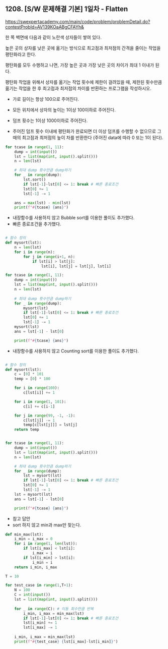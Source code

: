 ## 1208. [S/W 문제해결 기본] 1일차 - Flatten
https://swexpertacademy.com/main/code/problem/problemDetail.do?contestProbId=AV139KOaABgCFAYh&

한 쪽 벽면에 다음과 같이 노란색 상자들이 쌓여 있다.

높은 곳의 상자를 낮은 곳에 옮기는 방식으로 최고점과 최저점의 간격을 줄이는 작업을 평탄화라고 한다.

평탄화를 모두 수행하고 나면, 가장 높은 곳과 가장 낮은 곳의 차이가 최대 1 이내가 된다.

평탄화 작업을 위해서 상자를 옮기는 작업 횟수에 제한이 걸려있을 때, 제한된 횟수만큼 옮기는 작업을 한 후 최고점과 최저점의 차이를 반환하는 프로그램을 작성하시오.

* 가로 길이는 항상 100으로 주어진다.

* 모든 위치에서 상자의 높이는 1이상 100이하로 주어진다.

* 덤프 횟수는 1이상 1000이하로 주어진다.

* 주어진 덤프 횟수 이내에 평탄화가 완료되면 더 이상 덤프를 수행할 수 없으므로 그 때의 최고점과 최저점의 높이 차를 반환한다 (주어진 data에 따라 0 또는 1이 된다).

```python
for tcase in range(1, 11):
    dump = int(input())
    lst = list(map(int, input().split()))
    n = len(lst)

	# 최대 dump 횟수만큼 dump하기
    for _ in range(dump):
        lst.sort()
        if lst[-1]-lst[0] <= 1: break # 빠른 종료조건
        lst[0] += 1
        lst[-1] -= 1

    ans = max(lst) - min(lst)
    print(f"#{tcase} {ans}")
```

* 내장함수를 사용하지 않고 Bubble sort를 이용한 풀이도 추가했다.
* 빠른 종료조건을 추가했다.

```python

# 함수 정의
def mysort(lst):
    n = len(lst)
    for i in range(n):
        for j in range(i+1, n):
            if lst[i] > lst[j]:
                lst[i], lst[j] = lst[j], lst[i]

for tcase in range(1, 11):
    dump = int(input())
    lst = list(map(int, input().split()))
    n = len(lst)
		
	# 최대 dump 횟수만큼 dump하기
    for _ in range(dump):
        mysort(lst)
		if lst[-1]-lst[0] <= 1: break # 빠른 종료조건
        lst[0] += 1
        lst[-1] -= 1
    mysort(lst)
    ans = lst[-1] - lst[0]

    print(f"#{tcase} {ans}")
```

* 내장함수를 사용하지 않고 Counting sort를 이용한 풀이도 추가했다.

```python

# 함수 정의
def mysort(lst):
    c = [0] * 101
    temp = [0] * 100

    for i in range(100):
        c[lst[i]] += 1

    for i in range(1, 101):
        c[i] += c[i-1]

    for j in range(99, -1, -1):
        c[lst[j]] -= 1
        temp[c[lst[j]]] = lst[j]
    return temp


for tcase in range(1, 11):
    dump = int(input())
    lst = list(map(int, input().split()))
    n = len(lst)

    # 최대 dump 횟수만큼 dump하기
    for _ in range(dump):
        lst = mysort(lst)
        if lst[-1]-lst[0] <= 1: break # 빠른 종료조건
        lst[0] += 1
        lst[-1] -= 1
    lst = mysort(lst)
    ans = lst[-1] - lst[0]

    print(f"#{tcase} {ans}")
```

* 참고 답안
* sort 하지 않고 min과 max만 찾는다.

```python
def min_max(lst):
    i_min = i_max = 0
    for i in range(1, len(lst)):
        if lst[i_max] < lst[i]:
            i_max = i
        if lst[i_min] > lst[i]:
            i_min = i
    return i_min, i_max

T = 10

for test_case in range(1,T+1):
    N = 100
    C = int(input())
    lst = list(map(int, input().split()))
 
    for _ in range(C): # 이동 회수만큼 반복
        i_min, i_max = min_max(lst)
        if lst[-1]-lst[0] <= 1: break # 빠른 종료조건
        lst[i_min] += 1
        lst[i_max] -= 1
 
    i_min, i_max = min_max(lst)
    print(f"#{test_case} {lst[i_max]-lst[i_min]}")
        
```
